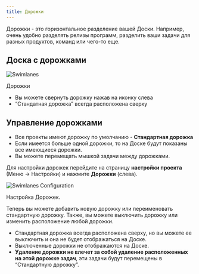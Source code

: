 ```yaml
---
title: Дорожки
---
```


Дорожки - это горизонтальное разделение вашей Доски. Например, очень удобно разделять релизы программ, разделить ваши задачи для разных продуктов, команд или чего-то еще.

Доска с дорожками
-----------------

![Swimlanes](/images/v1/swimlanes.png)

Дорожки

-   Вы можете свернуть дорожку нажав на иконку слева
-   “Стандатная дорожка” всегда расположена сверху

Управление дорожками
--------------------

-   Все проекты имеют дорожку по умолчанию - **Стандартная дорожка**
-   Если имеется больше одной дорожки, то на Доске будут показаны все имеющиеся дорожки.
-   Вы можете перемещать мышкой задачи между дорожками.

Для настройки дорожек перейдите на страницу **настройки проекта** (Меню -> Настройки) и нажмите **Дорожки** (слева).

![Swimlanes Configuration](/images/v1/swimlane-configuration.png)

Настройка Дорожек.

Теперь вы можете добавить новую дорожку или переименовать стандартную дорожку. Также, вы можете выключить дорожку или изменить расположение любой дорожки.

-   Стандартная дорожка всегда расположена сверху, но вы можете ее выключить и она не будет отображаться на Доске.
-   Выключенные дорожки не отображаются на Доске.
-   **Удаление дорожки не влечет за собой удаление расположенных на этой дорожке задач**, эти задачи будут перемещены в “Стандартную дорожку”.
